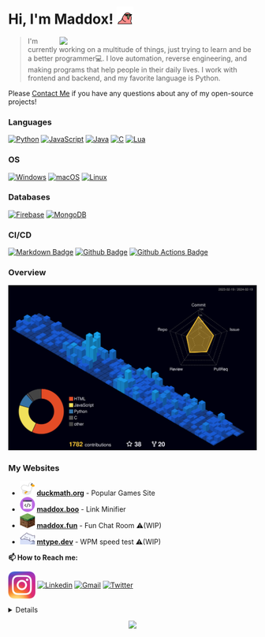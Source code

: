 # Hi, I'm Maddox! <a href = "."><img src ="./assets/birb.gif" height ="35px"></a> <!-- cool duck -->

<a href="https://github.com/maddox05"><img src="http://github-profile-summary-cards.vercel.app/api/cards/stats?username=maddox05&theme=discord_old_blurple" width="400px" align="right"/></a>


> I'm currently working on a multitude of things, just trying to learn and be a better programmer💻. I love automation, reverse engineering, and making programs that help people in their daily lives. I work with frontend and backend, and my favorite language is Python.

Please <a href="mailto:maddoxpublic@gmail.com">Contact Me</a> if you have any questions about any of my open-source projects! 
### Languages
[![Python](https://img.shields.io/badge/python-3776AB?style=for-the-badge&logo=python&logoColor=white)](https://github.com/maddox05)
[![JavaScript](https://img.shields.io/badge/JavaScript-323330?style=for-the-badge&logo=javascript)](https://github.com/maddox05)
[![Java](https://img.shields.io/badge/java-ED8B00?style=for-the-badge&logo=openjdk)](https://github.com/maddox05)
[![C](https://img.shields.io/badge/c-black?style=for-the-badge&logo=c)](https://github.com/maddox05)
[![Lua](https://img.shields.io/badge/lua-2C2D72?style=for-the-badge&logo=lua&logoColor=white)](https://github.com/maddox05)
### OS
[![Windows](https://img.shields.io/badge/Windows-0078D6?style=for-the-badge&logo=Windows)](https://github.com/maddox05)
[![macOS](https://img.shields.io/badge/mac%20os-000000?style=for-the-badge&logo=macos&logoColor=F0F0F0)](https://github.com/maddox05)
[![Linux](https://img.shields.io/badge/linux-FCC624?style=for-the-badge&logo=Linux&logoColor=black)](https://github.com/maddox05)

### Databases
[![Firebase](https://img.shields.io/badge/firebase-%23039BE5.svg?style=for-the-badge&logo=firebase)](https://github.com/maddox05)
[![MongoDB](https://img.shields.io/badge/mongodb-%2300f.svg?style=for-the-badge&logo=mongodb&logoColor=green)](https://github.com/maddox05)

### CI/CD
[![Markdown Badge](https://img.shields.io/badge/-Markdown-2088FF?style=flat&logo=Markdown&logoColor=white)](https://github.com/maddox05)
[![Github Badge](https://img.shields.io/badge/-Github%20-2088FF?style=flat&logo=Github&logoColor=white)](https://github.com/maddox05)
[![Github Actions Badge](https://img.shields.io/badge/-Git%20-2088FF?style=flat&logo=Git&logoColor=white)](https://github.com/maddox05)

### Overview
![](./profile-3d-contrib/profile-night-view.svg)

### My Websites
-  <a href = "https://duckmath.org"><img src ="./assets/goose.png" width ="30" height ="30"></a> [**duckmath.org**](https://duckmath.org) - Popular Games Site
- <a href = "https://maddox.boo"><img src ="./assets/code.png" width ="30" height ="30"></a> [**maddox.boo**](https://maddox.boo) - Link Minifier
- <a href = "https://maddox.fun"><img src ="./assets/minecraft.png" width ="30" height ="30"></a> [**maddox.fun**](https://maddox.fun) - Fun Chat Room ⚠️(WIP)
- <a href = "https://mtype.dev"><img src ="./assets/380f1220-1479-4b6f-aac9-df0adc191945_bongo_cat_template.gif" width ="30" height ="30"></a> [**mtype.dev**](https://mtype.dev) - WPM speed test ⚠️(WIP)
<!-- 
- <a href = "https://duckmath.org"><img src ="./assets/jetbrains-toolbox-icon.png" width ="30" height ="30"></a> [**maddox.page**](https://maddox.page) - Website About Me 
- <a href one for my chat app></a>
-->

**📫 How to Reach me:**
<p align="left">
  <a href="https://www.instagram.com/magicmaddox1/" target="blank"><img align="center" src="./assets/insta.png" alt="Instagram" height="55" width="55" /></a>
  <a href="https://www.linkedin.com/in/maddox-schmidlkofer-2793a427a/" target="blank"><img align="center" src="https://raw.githubusercontent.com/BEPb/BEPb/master/assets/linkedin.svg" alt="Linkedin" height="60" width="60" /></a>
  <a href="mailto:maddoxpublic@gmail.com" target="blank"><img align="center" src="https://raw.githubusercontent.com/BEPb/BEPb/master/assets/gmail.svg" alt="Gmail" height="60" width="60" /></a>
  <a href="https://twitter.com/" target="blank"><img align="center" src="https://raw.githubusercontent.com/BEPb/BEPb/master/assets/twitter.svg" alt="Twitter" height="60" width="60" /></a>

</p>

<details>
<p align="center">
  <a href="https://github.com/maddox05">
    <img src="http://github-profile-summary-cards.vercel.app/api/cards/profile-details?username=maddox05&theme=discord_old_blurple" />
  </a>
  <a href="https://github.com/maddox05">
    <img src="http://github-profile-summary-cards.vercel.app/api/cards/repos-per-language?username=maddox05&theme=discord_old_blurple&exclude={exclude}" />
  </a>
  <a href="https://github.com/maddox05">
    <img src="https://github-profile-summary-cards.vercel.app/api/cards/productive-time?username=maddox05&theme=discord_old_blurple&utcOffset=-4" />
  </a>

  
</p>
</details>


<p align="center">
<a href="https://github.com/maddox05">
    <img src="https://komarev.com/ghpvc/?username=maddox05&color=blue&style=flat)" />
  </a>
</p>


